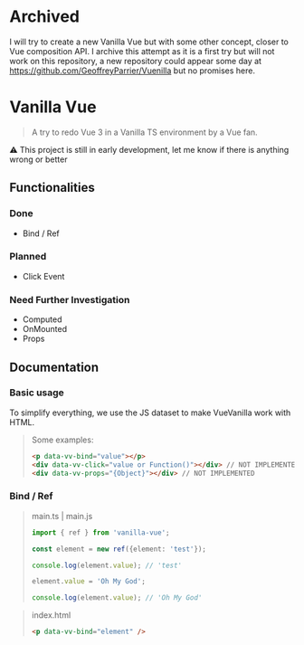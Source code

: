 # Archived
I will try to create a new Vanilla Vue but with some other concept, closer to Vue composition API.
I archive this attempt as it is a first try but will not work on this repository, a new repository could appear some day at https://github.com/GeoffreyParrier/Vuenilla but no promises here.

# Vanilla Vue

> A try to redo Vue 3 in a Vanilla TS environment by a Vue fan.

⚠️ This project is still in early development, let me know if there is anything wrong or better

## Functionalities

### Done

- Bind / Ref

### Planned

- Click Event

### Need Further Investigation

- Computed
- OnMounted
- Props

## Documentation

### Basic usage

To simplify everything, we use the JS dataset to make VueVanilla work with HTML.

> Some examples:
> ```html
> <p data-vv-bind="value"></p>
> <div data-vv-click="value or Function()"></div> // NOT IMPLEMENTED
> <div data-vv-props="{Object}"></div> // NOT IMPLEMENTED
> ```

### Bind / Ref

> main.ts | main.js
> ```ts
> import { ref } from 'vanilla-vue';
> 
> const element = new ref({element: 'test'});
> 
> console.log(element.value); // 'test'
> 
> element.value = 'Oh My God';
> 
> console.log(element.value); // 'Oh My God'
> ```

> index.html
> ```html
> <p data-vv-bind="element" />
> ```
